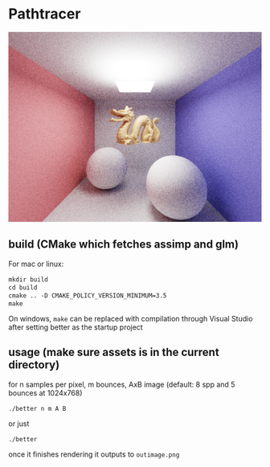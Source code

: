 # Pathtracer
![Image of output](https://github.com/UsedHandle/Pathtracer/blob/main/500spp.png?raw=true)
## build (CMake which fetches assimp and glm)
For mac or linux:
```
mkdir build
cd build
cmake .. -D CMAKE_POLICY_VERSION_MINIMUM=3.5
make
```
On windows, ```make``` can be replaced with compilation through Visual Studio after setting better as the startup project
## usage (make sure assets is in the current directory)
for n samples per pixel, m bounces, AxB image (default: 8 spp and 5 bounces at 1024x768)
```
./better n m A B
```
or just
```
./better
```
once it finishes rendering it outputs to ```outimage.png```
